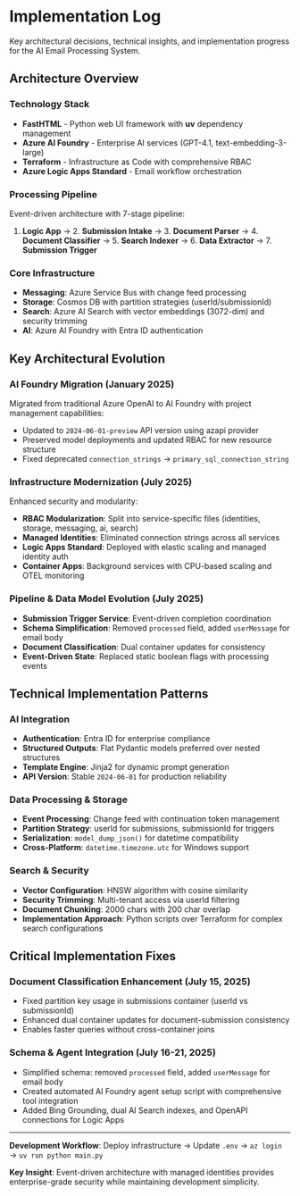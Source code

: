 # Implementation Log

Key architectural decisions, technical insights, and implementation progress for the AI Email Processing System.

## Architecture Overview

### Technology Stack
- **FastHTML** - Python web UI framework with **uv** dependency management
- **Azure AI Foundry** - Enterprise AI services (GPT-4.1, text-embedding-3-large)
- **Terraform** - Infrastructure as Code with comprehensive RBAC
- **Azure Logic Apps Standard** - Email workflow orchestration

### Processing Pipeline
Event-driven architecture with 7-stage pipeline:
1. **Logic App** → 2. **Submission Intake** → 3. **Document Parser** → 4. **Document Classifier** → 5. **Search Indexer** → 6. **Data Extractor** → 7. **Submission Trigger**

### Core Infrastructure
- **Messaging**: Azure Service Bus with change feed processing
- **Storage**: Cosmos DB with partition strategies (userId/submissionId)
- **Search**: Azure AI Search with vector embeddings (3072-dim) and security trimming
- **AI**: Azure AI Foundry with Entra ID authentication

## Key Architectural Evolution

### AI Foundry Migration (January 2025)
Migrated from traditional Azure OpenAI to AI Foundry with project management capabilities:
- Updated to `2024-06-01-preview` API version using azapi provider
- Preserved model deployments and updated RBAC for new resource structure
- Fixed deprecated `connection_strings` → `primary_sql_connection_string`

### Infrastructure Modernization (July 2025)
Enhanced security and modularity:
- **RBAC Modularization**: Split into service-specific files (identities, storage, messaging, ai, search)
- **Managed Identities**: Eliminated connection strings across all services
- **Logic Apps Standard**: Deployed with elastic scaling and managed identity auth
- **Container Apps**: Background services with CPU-based scaling and OTEL monitoring

### Pipeline & Data Model Evolution (July 2025)
- **Submission Trigger Service**: Event-driven completion coordination
- **Schema Simplification**: Removed `processed` field, added `userMessage` for email body
- **Document Classification**: Dual container updates for consistency
- **Event-Driven State**: Replaced static boolean flags with processing events

## Technical Implementation Patterns

### AI Integration
- **Authentication**: Entra ID for enterprise compliance
- **Structured Outputs**: Flat Pydantic models preferred over nested structures
- **Template Engine**: Jinja2 for dynamic prompt generation
- **API Version**: Stable `2024-06-01` for production reliability

### Data Processing & Storage
- **Event Processing**: Change feed with continuation token management
- **Partition Strategy**: userId for submissions, submissionId for triggers
- **Serialization**: `model_dump_json()` for datetime compatibility
- **Cross-Platform**: `datetime.timezone.utc` for Windows support

### Search & Security
- **Vector Configuration**: HNSW algorithm with cosine similarity
- **Security Trimming**: Multi-tenant access via userId filtering
- **Document Chunking**: 2000 chars with 200 char overlap
- **Implementation Approach**: Python scripts over Terraform for complex search configurations

## Critical Implementation Fixes

### Document Classification Enhancement (July 15, 2025)
- Fixed partition key usage in submissions container (userId vs submissionId)
- Enhanced dual container updates for document-submission consistency
- Enables faster queries without cross-container joins

### Schema & Agent Integration (July 16-21, 2025)
- Simplified schema: removed `processed` field, added `userMessage` for email body
- Created automated AI Foundry agent setup script with comprehensive tool integration
- Added Bing Grounding, dual AI Search indexes, and OpenAPI connections for Logic Apps

---

**Development Workflow**: Deploy infrastructure → Update `.env` → `az login` → `uv run python main.py`

**Key Insight**: Event-driven architecture with managed identities provides enterprise-grade security while maintaining development simplicity.
